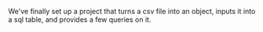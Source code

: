 We've finally set up a project that turns a csv file into an object,
inputs it into a sql table, and provides a few queries on it.
